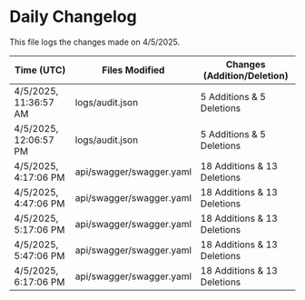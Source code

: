 # Daily Changelog

This file logs the changes made on 4/5/2025.

| Time (UTC)             | Files Modified                    | Changes (Addition/Deletion) |
|------------------------|-----------------------------------|-----------------------------|
| 4/5/2025, 11:36:57 AM | logs/audit.json | 5 Additions & 5 Deletions |
| 4/5/2025, 12:06:57 PM | logs/audit.json | 5 Additions & 5 Deletions|
| 4/5/2025, 4:17:06 PM | api/swagger/swagger.yaml | 18 Additions & 13 Deletions|
| 4/5/2025, 4:47:06 PM | api/swagger/swagger.yaml | 18 Additions & 13 Deletions|
| 4/5/2025, 5:17:06 PM | api/swagger/swagger.yaml | 18 Additions & 13 Deletions|
| 4/5/2025, 5:47:06 PM | api/swagger/swagger.yaml | 18 Additions & 13 Deletions|
| 4/5/2025, 6:17:06 PM | api/swagger/swagger.yaml | 18 Additions & 13 Deletions|
